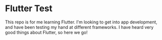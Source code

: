 # Flutter Test

This repo is for me learning Flutter. I'm looking to get into app development, and have been testing my hand at different frameworks. I have heard very good things about Flutter, so here we go!
